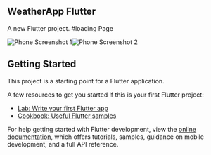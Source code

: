## WeatherApp Flutter

A new Flutter project.
#loading Page


![Phone Screenshot 1](https://github.com/Virang007/WeatherApp/assets/104147123/3a65a959-e07e-4e2b-8e08-c7def50a7efb)![Phone Screenshot 2](https://github.com/Virang007/WeatherApp/assets/104147123/9a890aca-96ec-4310-a66c-528001a4f52e)


## Getting Started

This project is a starting point for a Flutter application.

A few resources to get you started if this is your first Flutter project:

- [Lab: Write your first Flutter app](https://docs.flutter.dev/get-started/codelab)
- [Cookbook: Useful Flutter samples](https://docs.flutter.dev/cookbook)

For help getting started with Flutter development, view the
[online documentation](https://docs.flutter.dev/), which offers tutorials,
samples, guidance on mobile development, and a full API reference.

